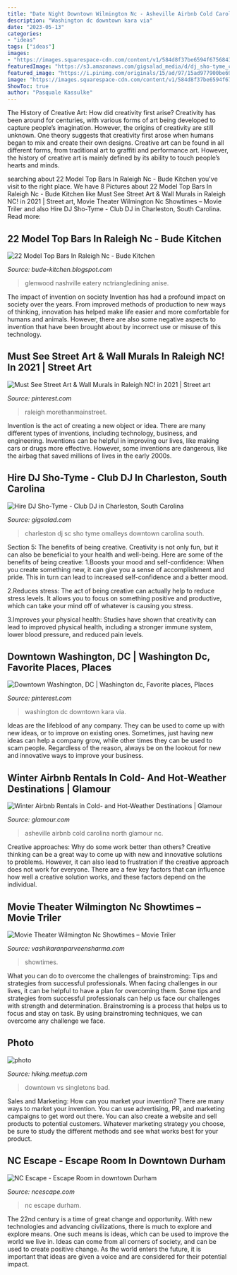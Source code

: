 ```yaml
---
title: "Date Night Downtown Wilmington Nc - Asheville Airbnb Cold Carolina North Glamour Nc"
description: "Washington dc downtown kara via"
date: "2023-05-13"
categories:
- "ideas"
tags: ["ideas"]
images:
- "https://images.squarespace-cdn.com/content/v1/584d8f37be6594f675684397/1558801738998-ET5HHYLOFSRGZ7IJWVJ1/ke17ZwdGBToddI8pDm48kJK4Mm1kch8SFO9ZNkN1NT97gQa3H78H3Y0txjaiv_0fDoOvxcdMmMKkDsyUqMSsMWxHk725yiiHCCLfrh8O1z5QHyNOqBUUEtDDsRWrJLTmFk_H6M1tkD9NpL7mXac0oVSXdFfjxR5AjcLwGSebOiGBsFzzcw3xKxvyC_6CFFG_/IMG_6825.JPG"
featuredImage: "https://s3.amazonaws.com/gigsalad_media/d/dj_sho-tyme_charleston/589910089fb83.jpg"
featured_image: "https://i.pinimg.com/originals/15/ad/97/15ad977900be6956f464c921e472d3d8.jpg"
image: "https://images.squarespace-cdn.com/content/v1/584d8f37be6594f675684397/1558801738998-ET5HHYLOFSRGZ7IJWVJ1/ke17ZwdGBToddI8pDm48kJK4Mm1kch8SFO9ZNkN1NT97gQa3H78H3Y0txjaiv_0fDoOvxcdMmMKkDsyUqMSsMWxHk725yiiHCCLfrh8O1z5QHyNOqBUUEtDDsRWrJLTmFk_H6M1tkD9NpL7mXac0oVSXdFfjxR5AjcLwGSebOiGBsFzzcw3xKxvyC_6CFFG_/IMG_6825.JPG"
ShowToc: true
author: "Pasquale Kassulke"
---
```



The History of Creative Art: How did creativity first arise?
Creativity has been around for centuries, with various forms of art being developed to capture people’s imagination. However, the origins of creativity are still unknown. One theory suggests that creativity first arose when humans began to mix and create their own designs. Creative art can be found in all different forms, from traditional art to graffiti and performance art. However, the history of creative art is mainly defined by its ability to touch people’s hearts and minds.

	

		
searching about 22 Model Top Bars In Raleigh Nc - Bude Kitchen you've visit to the right place. We have 8 Pictures about 22 Model Top Bars In Raleigh Nc - Bude Kitchen like Must See Street Art &amp; Wall Murals in Raleigh NC! in 2021 | Street art, Movie Theater Wilmington Nc Showtimes – Movie Triler and also Hire DJ Sho-Tyme - Club DJ in Charleston, South Carolina. Read more:
		
    
## 22 Model Top Bars In Raleigh Nc - Bude Kitchen

<img loading=lazy src="https://i.pinimg.com/originals/fd/fc/fc/fdfcfccd40b4a44685786a34f724f8b7.jpg" onerror="this.onerror=null;this.src='https://tse1.mm.bing.net/th?id=OIP.9rMH3N98k9WH1NU7Ub9BqAHaEZ&amp;pid=15.1';" alt="22 Model Top Bars In Raleigh Nc - Bude Kitchen">

_Source: bude-kitchen.blogspot.com_

>glenwood nashville eatery nctriangledining anise. 

	

The impact of invention on society
Invention has had a profound impact on society over the years. From improved methods of production to new ways of thinking, innovation has helped make life easier and more comfortable for humans and animals. However, there are also some negative aspects to invention that have been brought about by incorrect use or misuse of this technology.

    
## Must See Street Art &amp; Wall Murals In Raleigh NC! In 2021 | Street Art

<img loading=lazy src="https://i.pinimg.com/originals/15/ad/97/15ad977900be6956f464c921e472d3d8.jpg" onerror="this.onerror=null;this.src='https://tse1.mm.bing.net/th?id=OIP.KGAE9R5Ge9clyb7m31OW4wHaKB&amp;pid=15.1';" alt="Must See Street Art &amp; Wall Murals in Raleigh NC! in 2021 | Street art">

_Source: pinterest.com_

>raleigh morethanmainstreet. 

	

Invention is the act of creating a new object or idea. There are many different types of inventions, including technology, business, and engineering. Inventions can be helpful in improving our lives, like making cars or drugs more effective. However, some inventions are dangerous, like the airbag that saved millions of lives in the early 2000s.

    
## Hire DJ Sho-Tyme - Club DJ In Charleston, South Carolina

<img loading=lazy src="https://s3.amazonaws.com/gigsalad_media/d/dj_sho-tyme_charleston/589910089fb83.jpg" onerror="this.onerror=null;this.src='https://tse1.mm.bing.net/th?id=OIP.VwAqGPERUyubmMzLaf8V3QHaFj&amp;pid=15.1';" alt="Hire DJ Sho-Tyme - Club DJ in Charleston, South Carolina">

_Source: gigsalad.com_

>charleston dj sc sho tyme omalleys downtown carolina south. 

	

Section 5: The benefits of being creative.
Creativity is not only fun, but it can also be beneficial to your health and well-being. Here are some of the benefits of being creative:
1.Boosts your mood and self-confidence: When you create something new, it can give you a sense of accomplishment and pride. This in turn can lead to increased self-confidence and a better mood.

2.Reduces stress: The act of being creative can actually help to reduce stress levels. It allows you to focus on something positive and productive, which can take your mind off of whatever is causing you stress.

3.Improves your physical health: Studies have shown that creativity can lead to improved physical health, including a stronger immune system, lower blood pressure, and reduced pain levels.


    
## Downtown Washington, DC | Washington Dc, Favorite Places, Places

<img loading=lazy src="https://i.pinimg.com/originals/48/6a/b2/486ab2c44d8989ae39b5b2cda87c0ffc.jpg" onerror="this.onerror=null;this.src='https://tse3.mm.bing.net/th?id=OIP.joZRY-Hz1vu1QEb1BS5BQwHaFj&amp;pid=15.1';" alt="Downtown Washington, DC | Washington dc, Favorite places, Places">

_Source: pinterest.com_

>washington dc downtown kara via. 

	

Ideas are the lifeblood of any company. They can be used to come up with new ideas, or to improve on existing ones. Sometimes, just having new ideas can help a company grow, while other times they can be used to scam people. Regardless of the reason, always be on the lookout for new and innovative ways to improve your business.

    
## Winter Airbnb Rentals In Cold- And Hot-Weather Destinations | Glamour

<img loading=lazy src="https://media.glamour.com/photos/58a364132243890e48e531ea/master/pass/airbnb-asheville-nc-porch.jpg" onerror="this.onerror=null;this.src='https://tse4.mm.bing.net/th?id=OIP.nV6H363kFleJy68qcaVv5wHaE8&amp;pid=15.1';" alt="Winter Airbnb Rentals in Cold- and Hot-Weather Destinations | Glamour">

_Source: glamour.com_

>asheville airbnb cold carolina north glamour nc. 

	

Creative approaches: Why do some work better than others?
Creative thinking can be a great way to come up with new and innovative solutions to problems. However, it can also lead to frustration if the creative approach does not work for everyone. There are a few key factors that can influence how well a creative solution works, and these factors depend on the individual.

    
## Movie Theater Wilmington Nc Showtimes – Movie Triler

<img loading=lazy src="https://i.pinimg.com/originals/db/1c/4e/db1c4ed22723137c71dcba610a5daf0a.png" onerror="this.onerror=null;this.src='https://tse3.mm.bing.net/th?id=OIP.OWjUbOhO1qsAXsMW06h5KwHaFm&amp;pid=15.1';" alt="Movie Theater Wilmington Nc Showtimes – Movie Triler">

_Source: vashikaranparveensharma.com_

>showtimes. 

	

What you can do to overcome the challenges of brainstroming: Tips and strategies from successful professionals.
When facing challenges in our lives, it can be helpful to have a plan for overcoming them. Some tips and strategies from successful professionals can help us face our challenges with strength and determination. Brainstroming is a process that helps us to focus and stay on task. By using brainstroming techniques, we can overcome any challenge we face.

    
## Photo

<img loading=lazy src="http://photos1.meetupstatic.com/photos/event/8/f/d/8/global_450096824.jpeg" onerror="this.onerror=null;this.src='https://tse1.mm.bing.net/th?id=OIP.HQelNkdTjXL40lXv2H18IQHaEZ&amp;pid=15.1';" alt="photo">

_Source: hiking.meetup.com_

>downtown vs singletons bad. 

	

Sales and Marketing: How can you market your invention?
There are many ways to market your invention. You can use advertising, PR, and marketing campaigns to get word out there. You can also create a website and sell products to potential customers. Whatever marketing strategy you choose, be sure to study the different methods and see what works best for your product.

    
## NC Escape - Escape Room In Downtown Durham

<img loading=lazy src="https://images.squarespace-cdn.com/content/v1/584d8f37be6594f675684397/1558801738998-ET5HHYLOFSRGZ7IJWVJ1/ke17ZwdGBToddI8pDm48kJK4Mm1kch8SFO9ZNkN1NT97gQa3H78H3Y0txjaiv_0fDoOvxcdMmMKkDsyUqMSsMWxHk725yiiHCCLfrh8O1z5QHyNOqBUUEtDDsRWrJLTmFk_H6M1tkD9NpL7mXac0oVSXdFfjxR5AjcLwGSebOiGBsFzzcw3xKxvyC_6CFFG_/IMG_6825.JPG" onerror="this.onerror=null;this.src='https://tse2.mm.bing.net/th?id=OIP.pxwQEfBZ74IqMqRSkCw8pAHaHa&amp;pid=15.1';" alt="NC Escape - Escape Room in downtown Durham">

_Source: ncescape.com_

>nc escape durham. 

	

The 22nd century is a time of great change and opportunity. With new technologies and advancing civilizations, there is much to explore and explore means. One such means is ideas, which can be used to improve the world we live in. Ideas can come from all corners of society, and can be used to create positive change. As the world enters the future, it is important that ideas are given a voice and are considered for their potential impact.

